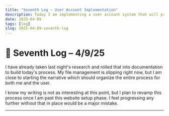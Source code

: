 ```yaml
---
title: "Seventh Log – User Account Implementation"
description: Today I am implementing a user account system that will produce save data.
date: 2025-04-09
tags: [log]
slug: 2025-04-09-seventh-log
---
```


# 🧨 Seventh Log – 4/9/25

I have already taken last night's research and rolled that into documentation to build today's process. My file management is slipping right now, but I am close to starting the narrative which should organize the entire process for both me and the user.

I know my writing is not as interesting at this point, but I plan to revamp this process once I am past this website setup phase. I feel progressing any further without that in place would be a major mistake.

---

